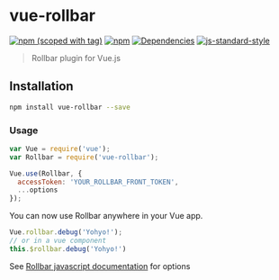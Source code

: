 # vue-rollbar

[![npm (scoped with tag)](https://img.shields.io/npm/v/vue-rollbar/latest.svg?style=flat-square)](https://npmjs.com/package/vue-rollbar)
[![npm](https://img.shields.io/npm/dt/vue-rollbar.svg?style=flat-square)](https://npmjs.com/package/vue-rollbar)
[![Dependencies](https://david-dm.org/Zevran/vue-rollbar/status.svg?style=flat-square)](https://david-dm.org/Zevran/vue-rollbar)
[![js-standard-style](https://img.shields.io/badge/code_style-standard-brightgreen.svg?style=flat-square)](http://standardjs.com)

> Rollbar plugin for Vue.js

## Installation

```bash
npm install vue-rollbar --save
```

### Usage

```javascript
var Vue = require('vue');
var Rollbar = require('vue-rollbar');

Vue.use(Rollbar, {
  accessToken: 'YOUR_ROLLBAR_FRONT_TOKEN',
  ...options
});
```

You can now use Rollbar anywhere in your Vue app.

```javascript
Vue.rollbar.debug('Yohyo!');
// or in a vue component
this.$rollbar.debug('Yohyo!')
```

See [Rollbar javascript documentation](https://rollbar.com/docs/notifier/rollbar.js/) for options
